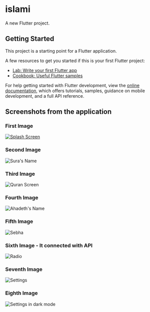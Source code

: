 # islami

A new Flutter project.

## Getting Started

This project is a starting point for a Flutter application.

A few resources to get you started if this is your first Flutter project:

- [Lab: Write your first Flutter app](https://docs.flutter.dev/get-started/codelab)
- [Cookbook: Useful Flutter samples](https://docs.flutter.dev/cookbook)

For help getting started with Flutter development, view the
[online documentation](https://docs.flutter.dev/), which offers tutorials,
samples, guidance on mobile development, and a full API reference.

## Screenshots from the application

### First Image
[![Splash Screen](appImages/1.jpg)](appImages/1.jpg)

### Second Image
![Sura's Name](appImages/2.jpg)

### Third Image
![Quran Screen](appImages/3.jpg)

### Fourth Image
![Ahadeth's Name](appImages/4.jpg)

### Fifth Image
![Sebha](appImages/5.jpg)

### Sixth Image - It connected with API 
![Radio](appImages/6.jpg)

### Seventh Image
![Settings](appImages/7.jpg)

### Eighth Image
![Settings in dark mode](appImages/8.jpg)
